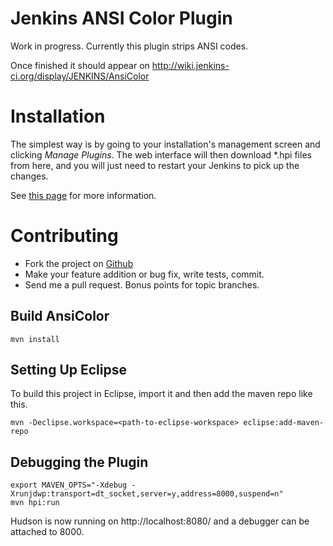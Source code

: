 Jenkins ANSI Color Plugin
=========================

Work in progress. Currently this plugin strips ANSI codes.

Once finished it should appear on http://wiki.jenkins-ci.org/display/JENKINS/AnsiColor

Installation
============

The simplest way is by going to your installation's management screen and clicking *Manage Plugins*. 
The web interface will then download *.hpi files from here, and you will just need to restart your 
Jenkins to pick up the changes.

See [this page](https://wiki.jenkins-ci.org/display/JENKINS/Plugins#Plugins-Howtoinstallplugins) 
for more information.

Contributing
============

* Fork the project on [Github](https://github.com/dblock/jenkins-ansicolor-plugin)
* Make your feature addition or bug fix, write tests, commit.
* Send me a pull request. Bonus points for topic branches.

Build AnsiColor
---------------

	mvn install

Setting Up Eclipse
------------------

To build this project in Eclipse, import it and then add the maven repo like this.

	mvn -Declipse.workspace=<path-to-eclipse-workspace> eclipse:add-maven-repo

Debugging the Plugin
--------------------

	export MAVEN_OPTS="-Xdebug -Xrunjdwp:transport=dt_socket,server=y,address=8000,suspend=n"
	mvn hpi:run

Hudson is now running on http://localhost:8080/ and a debugger can be attached to 8000.
